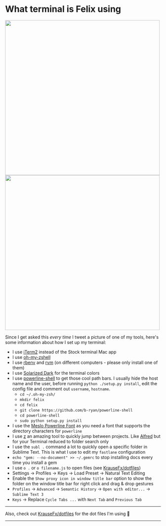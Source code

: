 # What terminal is Felix using

<img src="ScreenshotNew.png" width="500">
<img src="Screenshot.png" width="500">

Since I get asked this *every time* I tweet a picture of one of my tools, here's some information about how I set up my terminal:

- I use [iTerm2](https://www.iterm2.com/) instead of the Stock terminal Mac app
- I use [oh-my-zshell](https://github.com/robbyrussell/oh-my-zsh)
- I use [rbenv](https://github.com/rbenv/rbenv) and [rvm](https://rvm.io/) (on different computers - please only install one of them)
- I use [Solarized Dark](http://ethanschoonover.com/solarized) for the terminal colors
- I use [powerline-shell](https://github.com/milkbikis/powerline-shell) to get those cool path bars. I usually hide the host name and the user, before running `python ./setup.py install`, edit the config file and comment out `username`, `hostname`. 
  - `cd ~/.oh-my-zsh/`
  - `mkdir felix`
  - `cd felix`
  - `git clone https://github.com/b-ryan/powerline-shell`
  - `cd powerline-shell`
  - `sudo python setup.py install`
- I use the [Meslo Powerline Font](https://github.com/powerline/fonts/blob/master/Meslo%20Slashed/Meslo%20LG%20M%20Regular%20for%20Powerline.ttf) as you need a font that supports the directory characters for `powerline`
- I use [z](https://github.com/rupa/z) an amazing tool to quickly jump between projects. Like [Alfred](https://www.alfredapp.com/) but for your Terminal reduced to folder search only
- I use the `subl .` command a lot to quickly open a specific folder in Sublime Text. This is what I use to edit my `fastlane` configuration
- `echo "gem: --no-document" >> ~/.gemrc` to stop installing docs every time you install a gem
- I use `o .` or `o filename.js` to open files (see [KrauseFx/dotfiles](https://github.com/KrauseFx/dotfiles))
- Settings -> Profiles -> Keys -> Load Preset -> Natural Text Editing
- Enable the `Show proxy icon in window title bar` option to show the folder on the window title bar for right click and drag & drop gestures
- `Profiles` -> `Advanced` -> `Semantic History` -> `Open with editor...` -> `Sublime Text 3`
- `Keys` -> Replace `Cycle Tabs ...` with `Next Tab` and `Previous Tab`

----

Also, check out [KrauseFx/dotfiles](https://github.com/KrauseFx/dotfiles) for the dot files I'm using 🚀

----
